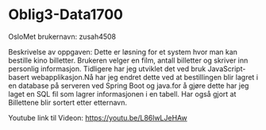 # Oblig3-Data1700
OsloMet brukernavn: zusah4508

Beskrivelse av oppgaven: Dette er løsning for et system hvor man kan bestille kino billetter.
Brukeren velger en film, antall billetter og skriver inn personlig informasjon.
Tidligere har jeg utviklet det ved bruk JavaScript-basert webapplikasjon.Nå har jeg endret dette ved at bestillingen
blir lagret i en database på serveren ved Spring Boot og java.for å gjøre dette har jeg laget en SQL fil som lagrer
informasjonen i en tabell. 
Har også gjort at Billettene blir sortert etter etternavn.


Youtube link til Videon: https://youtu.be/L86lwLJeHAw